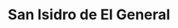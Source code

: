 ---
title: San Isidro de El General
url: /san-isidro-de-el-general/
latitude: 9.373
longitude: -83.703
---